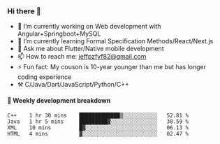 ### Hi there 👋

- 🔭 I’m currently working on Web development with Angular+Springboot+MySQL
- 🌱 I’m currently learning Formal Specification Methods/React/Next.js
- 💬 Ask me about Flutter/Native mobile development
- 📫 How to reach me: jeffpzfyf82@gmail.com
- ⚡ Fun fact: My couson is 10-year younger than me but has longer coding experience
- ⚒️ C/Java/Dart/JavaScript/Python/C++


#### 📝 Weekly development breakdown

<!--START_SECTION:waka-->

```text
C++    1 hr 30 mins    █████████████▒░░░░░░░░░░░   52.81 %
Java   1 hr 5 mins     █████████▓░░░░░░░░░░░░░░░   38.59 %
XML    10 mins         █▓░░░░░░░░░░░░░░░░░░░░░░░   06.13 %
HTML   4 mins          ▓░░░░░░░░░░░░░░░░░░░░░░░░   02.47 %
```

<!--END_SECTION:waka-->
